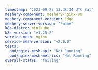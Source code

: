 ```yaml
---
timestamp: "2023-09-23 13:38:34 UTC Sat"
meshery-component: meshery-nginx-sm
meshery-component-version: edge
meshery-server-version: "*name"
k8s-distro: minikube
k8s-version: "v1.25.2"
service-mesh: nginx
service-mesh-version: "v2.0.0"
tests:
  pod/nginx-mesh-api: "Not Running"
  pod/nginx-mesh-metrics: "Not Running"
overall-status: "failing"
---
```

